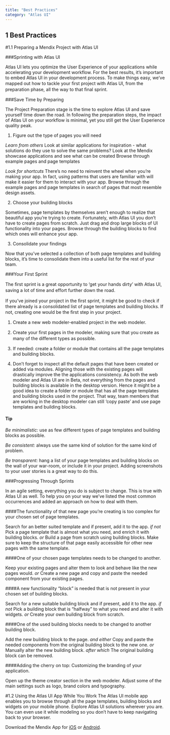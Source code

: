 ```yaml
---
title: "Best Practices"
category: "Atlas UI"
---
```


## 1 Best Practices

#1.1 Preparing a Mendix Project with Atlas UI

###Sprinting with Atlas UI

Atlas UI lets you optimize the User Experience of your applications while accelerating your development workflow. For the best results, it’s important to embed Atlas UI in your development process. To make things easy, we’ve mapped out how to tackle your ﬁrst project with Atlas UI, from the preparation phase, all the way to that ﬁnal sprint.


###Save Time by Preparing

The Project Preparation stage is the time to explore Atlas UI and save yourself time down the road. In following the preparation steps, the impact of Atlas UI on your workflow is minimal, yet you still get the User Experience quality peak.

1. Figure out the type of pages you will need

*Learn from others*
Look at similar applications for inspiration - what solutions do they use to solve the same problems? Look at the Mendix showcase applications and see what can be created Browse through example pages and page templates

*Look for shortcuts*
There’s no need to reinvent the wheel when you’re making your app. In fact, using patterns that users are familiar with will make it easier for them to interact with your app. Browse through the example pages and page templates in search of pages that most resemble design assets.

2. Choose your building blocks

Sometimes, page templates by themselves aren’t enough to realize that beautiful app you’re trying to create. Fortunately, with Atlas UI you don’t have to create pages from scratch. Just drag and drop large blocks of UI functionality into your pages. Browse through the building blocks to find which ones will enhance your app.

3. Consolidate your findings

Now that you’ve selected a collection of both page templates and building blocks, it’s time to consolidate them into a useful list for the rest of your team.

###Your First Sprint

The ﬁrst sprint is a great opportunity to ‘get your hands dirty’ with Atlas UI, saving a lot of time and eﬀort further down the road.

If you’ve joined your project in the ﬁrst sprint, it might be good to check if there already is a consolidated list of page templates and building blocks. If not, creating one would be the ﬁrst step in your project.

1. Create a new web modeler-enabled project in the web modeler.

2. Create your ﬁrst pages in the modeler, making sure that you create as many of the diﬀerent types as possible.

3. If needed: create a folder or module that contains all the page templates and building blocks.

4. Don’t forget to inspect all the default pages that have been created or added via modules. Aligning those with the existing pages will drastically improve the the applications consistency.
As both the web modeler and Atlas UI are in Beta, not everything from the pages and building blocks is available in the desktop version. Hence it might be a good idea to create a folder or module that has all the page templates and building blocks used in the project. That way, team members that are working in the desktop modeler can still ‘copy paste’ and use page templates and building blocks.

#### Tip

*Be minimalistic:* use as few different types of page templates and building blocks as possible.

*Be consistent:* always use the same kind of solution for the same kind of problem.

*Be transparent:* hang a list of your page templates and building blocks on the wall of your war-room, or include it in your project. Adding screenshots to your user stories is a great way to do this.

###Progressing Through Sprints

In an agile setting, everything you do is subject to change. This is true with Atlas UI as well. To help you on your way we’ve listed the most common occurrences and added an approach on how to deal with them.

####The functionality of that new page you’re creating is too complex for your chosen set of page templates.

Search for an better suited template and if present, add it to the app.
*if not*
Pick a page template that is almost what you need, and enrich it with building blocks.
*or*
Build a page from scratch using building blocks. Make sure to keep the structure of that page easily accessible for other new pages with the same template.

####One of your chosen page templates needs to be changed to another.

Keep your existing pages and alter them to look and behave like the new pages would.
*or*
Create a new page and copy and paste the needed component from your existing pages.

####A new functionality “block” is needed that is not present in your chosen set of building blocks.

Search for a new suitable building block and if present, add it to the app.
*if not*
Pick a building block that is “halfway” to what you need and alter it with widgets.
*or*
Create your own building block from scratch.

####One of the used building blocks needs to be changed to another building block.

Add the new building block to the page.
*and either*
Copy and paste the needed components from the original building block to the new one.
*or*
Manually alter the new building block.
*after which*
The original building block can be removed.

####Adding the cherry on top: Customizing the branding of your application.

Open up the theme creator section in the web modeler. Adjust some of the main settings such as logo, brand colors and typography.

#1.2 Using the Atlas UI App While You Work
The Atlas UI mobile app enables you to browse through all the page templates, building blocks and widgets on your mobile phone. Explore Atlas UI solutions wherever you are. You can even use it while modeling so you don’t have to keep navigating back to your browser.

Download the Mendix App for [iOS](https://itunes.apple.com/us/app/mendix/id458058946?mt=8) or [Android](https://atlas.mendix.com/).
